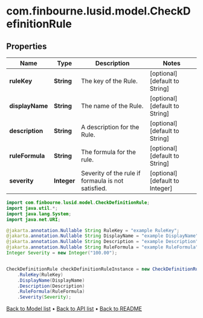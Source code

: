# com.finbourne.lusid.model.CheckDefinitionRule

## Properties

Name | Type | Description | Notes
------------ | ------------- | ------------- | -------------
**ruleKey** | **String** | The key of the Rule. | [optional] [default to String]
**displayName** | **String** | The name of the Rule. | [optional] [default to String]
**description** | **String** | A description for the Rule. | [optional] [default to String]
**ruleFormula** | **String** | The formula for the rule. | [optional] [default to String]
**severity** | **Integer** | Severity of the rule if formaula is not satisfied. | [optional] [default to Integer]

```java
import com.finbourne.lusid.model.CheckDefinitionRule;
import java.util.*;
import java.lang.System;
import java.net.URI;

@jakarta.annotation.Nullable String RuleKey = "example RuleKey";
@jakarta.annotation.Nullable String DisplayName = "example DisplayName";
@jakarta.annotation.Nullable String Description = "example Description";
@jakarta.annotation.Nullable String RuleFormula = "example RuleFormula";
Integer Severity = new Integer("100.00");


CheckDefinitionRule checkDefinitionRuleInstance = new CheckDefinitionRule()
    .RuleKey(RuleKey)
    .DisplayName(DisplayName)
    .Description(Description)
    .RuleFormula(RuleFormula)
    .Severity(Severity);
```


[Back to Model list](../README.md#documentation-for-models) &#8226; [Back to API list](../README.md#documentation-for-api-endpoints) &#8226; [Back to README](../README.md)
